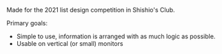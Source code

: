 Made for the 2021 list design competition in Shishio's Club.

Primary goals:

- Simple to use, information is arranged with as much logic as possible.
- Usable on vertical (or small) monitors